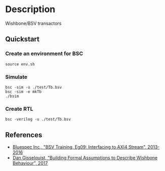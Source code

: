 # Description

Wishbone/BSV transactors

## Quickstart

### Create an environment for BSC
```shell
source env.sh
```

### Simulate
```shell
bsc -sim -u ./test/Tb.bsv
bsc -sim -e mkTb
./bsim
```

### Create RTL
```shell
bsc -verilog -u ./test/Tb.bsv
```

## References
* [Bluespec Inc., "BSV Training, Eg09: Interfacing to AXI4 Stream", 2013-2016](https://github.com/B-Lang-org/Documentation/blob/db1cca24c31a03e2442e873b0ea5f044af190fed/Tutorials/BSV_Training/Example_Programs/Eg09_AXI4_Stream.pdf)
* [Dan Gisselquist, "Building Formal Assumptions to Describe Wishbone Behaviour", 2017](http://zipcpu.com/zipcpu/2017/11/07/wb-formal.html)
